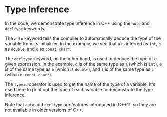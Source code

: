 # Type Inference

In the code, we demonstrate type inference in C++ using the `auto` and `decltype` keywords.

The `auto` keyword tells the compiler to automatically deduce the type of the variable from its initializer. In the example, we see that `a` is inferred as `int`, `b` as `double`, and `c` as `const char*`.

The `decltype` keyword, on the other hand, is used to deduce the type of a given expression. In the example, `d` is of the same type as `a` (which is `int`), `e` is of the same type as `b` (which is `double`), and `f` is of the same type as `c` (which is `const char*`).

The `typeid` operator is used to get the name of the type of a variable. It's used here to print out the type of each variable to demonstrate the type inference.

Note that `auto` and `decltype` are features introduced in C++11, so they are not available in older versions of C++.